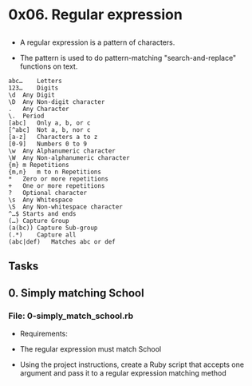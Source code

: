 # 0x06. Regular expression

##
- A regular expression is a pattern of characters.

- The pattern is used to do pattern-matching "search-and-replace" functions on text.
```
abc…	Letters
123…	Digits
\d	Any Digit
\D	Any Non-digit character
.	Any Character
\.	Period
[abc]	Only a, b, or c
[^abc]	Not a, b, nor c
[a-z]	Characters a to z
[0-9]	Numbers 0 to 9
\w	Any Alphanumeric character
\W	Any Non-alphanumeric character
{m}	m Repetitions
{m,n}	m to n Repetitions
*	Zero or more repetitions
+	One or more repetitions
?	Optional character
\s	Any Whitespace
\S	Any Non-whitespace character
^…$	Starts and ends
(…)	Capture Group
(a(bc))	Capture Sub-group
(.*)	Capture all
(abc|def)	Matches abc or def
```

## Tasks
## 0. Simply matching School
### File: 0-simply_match_school.rb

- Requirements:

- The regular expression must match School
- Using the project instructions, create a Ruby script that accepts one argument and pass it to a regular expression  matching method